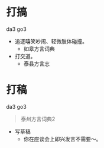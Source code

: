 # 打搞
da3 go3
+ 追逐嘻笑吵闹、轻微肢体碰撞。
  * 如皋方言词典
+ 打交道。
  * 泰县方言志


# 打稿
da3 go3
> 泰州方言词典2
- 写草稿
  - 你在座谈会上即兴发言不需要～。